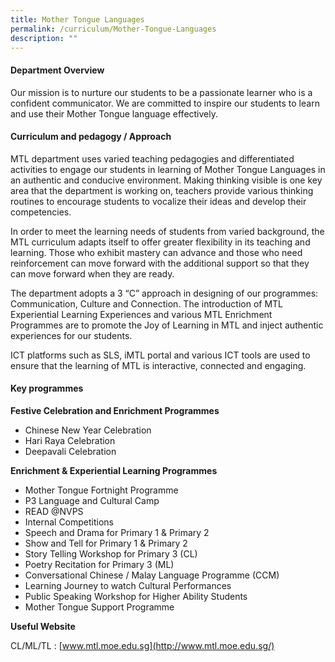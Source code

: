 ```yaml
---
title: Mother Tongue Languages
permalink: /curriculum/Mother-Tongue-Languages
description: ""
---
```

#### **Department Overview**


Our mission is to nurture our students to be a passionate learner who is a confident communicator. We are committed to inspire our students to learn and use their Mother Tongue language effectively.

#### **Curriculum and pedagogy / Approach**


MTL department uses varied teaching pedagogies and differentiated activities to engage our students in learning of Mother Tongue Languages in an authentic and conducive environment. Making thinking visible is one key area that the department is working on, teachers provide various thinking routines to encourage students to vocalize their ideas and develop their competencies.

  

In order to meet the learning needs of students from varied background, the MTL curriculum adapts itself to offer greater flexibility in its teaching and learning. Those who exhibit mastery can advance and those who need reinforcement can move forward with the additional support so that they can move forward when they are ready.

  

The department adopts a 3 “C” approach in designing of our programmes: Communication, Culture and Connection. The introduction of MTL Experiential Learning Experiences and various MTL Enrichment Programmes are to promote the Joy of Learning in MTL and inject authentic experiences for our students.

  

ICT platforms such as SLS, iMTL portal and various ICT tools are used to ensure that the learning of MTL is interactive, connected and engaging.

#### **Key programmes**


**Festive Celebration and Enrichment Programmes**

*   Chinese New Year Celebration
*   Hari Raya Celebration
*   Deepavali Celebration

  

**Enrichment & Experiential Learning Programmes**

*   Mother Tongue Fortnight Programme
*   P3 Language and Cultural Camp
*   READ @NVPS
*   Internal Competitions
*   Speech and Drama for Primary 1 & Primary 2
*   Show and Tell for Primary 1 & Primary 2
*   Story Telling Workshop for Primary 3 (CL)
*   Poetry Recitation for Primary 3 (ML)
*   Conversational Chinese / Malay Language Programme (CCM)
*   Learning Journey to watch Cultural Performances
*   Public Speaking Workshop for Higher Ability Students
*   Mother Tongue Support Programme

  

**Useful Website**

  

CL/ML/TL : [www.mtl.moe.edu.sg](http://www.mtl.moe.edu.sg/)

